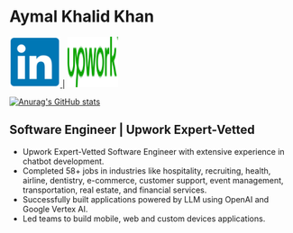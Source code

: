# Aymal Khalid Khan

<a href="https://www.linkedin.com/in/aymal-khalid-khan-52537a154">
    <img src="https://github.com/aymalkhalid/aymalkhalid/blob/main/images/linkedin.png" alt="LinkedIn" style="width: 90px; height: 90px;">
</a> | 
<a href="https://www.upwork.com/freelancers/~01cfbef93ef054b570?viewMode=1">
    <img src="https://github.com/aymalkhalid/aymalkhalid/blob/main/images/Upwork.png" alt="Upwork" style="width: 90px; height: 90px;">
</a>

[![Anurag's GitHub stats](https://github-readme-stats.vercel.app/api?username=aymalkhalid&show_icons=true&theme=radical)](https://github.com/anuraghazra/github-readme-stats)

## Software Engineer | Upwork Expert-Vetted 

- Upwork Expert-Vetted Software Engineer with extensive experience in chatbot development.
- Completed 58+ jobs in industries like hospitality, recruiting, health, airline, dentistry, e-commerce, customer support, event management, transportation, real estate, and financial services.
- Successfully built applications powered by LLM using OpenAI and Google Vertex AI.
- Led teams to build mobile, web and custom devices applications.
